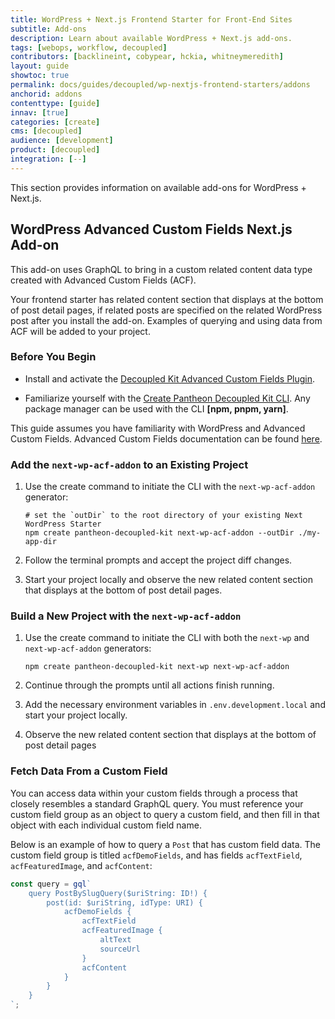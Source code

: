 ```yaml
---
title: WordPress + Next.js Frontend Starter for Front-End Sites
subtitle: Add-ons
description: Learn about available WordPress + Next.js add-ons.
tags: [webops, workflow, decoupled]
contributors: [backlineint, cobypear, hckia, whitneymeredith]
layout: guide
showtoc: true
permalink: docs/guides/decoupled/wp-nextjs-frontend-starters/addons
anchorid: addons
contenttype: [guide]
innav: [true]
categories: [create]
cms: [decoupled]
audience: [development]
product: [decoupled]
integration: [--]
---
```


This section provides information on available add-ons for WordPress + Next.js.

## WordPress Advanced Custom Fields Next.js Add-on

This add-on uses GraphQL to bring in a custom related content data type created with Advanced Custom Fields (ACF).

Your frontend starter has related content section that displays at the bottom of post detail pages, if related posts are specified on the related WordPress post after you install the add-on. Examples of querying and using data from ACF will be added to your project.

### Before You Begin

- Install and activate the [Decoupled Kit Advanced Custom Fields Plugin](/docs/backend-starters/decoupled-wordpress/add-ons#decoupled-kit-acf-plugin).

- Familiarize yourself with the [Create Pantheon Decoupled Kit CLI](https://www.npmjs.com/package/create-pantheon-decoupled-kit/). Any package manager can be used with the CLI **[npm, pnpm, yarn]**.

<Alert title="Note"  type="info" >

  This guide assumes you have familiarity with WordPress and Advanced Custom
  Fields. Advanced Custom Fields documentation can be found
  [here](https://www.advancedcustomfields.com/resources/).

</Alert>


### Add the `next-wp-acf-addon` to an Existing Project

1. Use the create command to initiate the CLI with the `next-wp-acf-addon`
   generator:

   ```bash{promptUser: user}
   # set the `outDir` to the root directory of your existing Next WordPress Starter
   npm create pantheon-decoupled-kit next-wp-acf-addon --outDir ./my-app-dir
   ```

1. Follow the terminal prompts and accept the project diff changes.

1. Start your project locally and observe the new related content section that displays at the bottom of post detail pages.

### Build a New Project with the `next-wp-acf-addon`

1. Use the create command to initiate the CLI with both the `next-wp` and
   `next-wp-acf-addon` generators:

   ```bash{promptUser: user}
   npm create pantheon-decoupled-kit next-wp next-wp-acf-addon
   ```

1. Continue through the prompts until all actions finish running.

1. Add the necessary environment variables in `.env.development.local` and start your project locally.

1. Observe the new related content section that displays
   at the bottom of post detail pages

### Fetch Data From a Custom Field

You can access data within your custom fields through a process that closely
resembles a standard GraphQL query. You must reference your custom field group as an object to query a custom field, and then fill in that object with each individual custom field name.

Below is an example of how to query a `Post` that has custom field data. The custom field group is titled `acfDemoFields`, and has fields
`acfTextField`, `acfFeaturedImage`, and `acfContent`:

```jsx
const query = gql`
	query PostBySlugQuery($uriString: ID!) {
		post(id: $uriString, idType: URI) {
			acfDemoFields {
				acfTextField
				acfFeaturedImage {
					altText
					sourceUrl
				}
				acfContent
			}
		}
	}
`;
```
